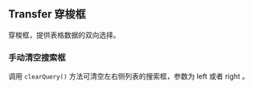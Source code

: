 <div class="demo-header">
<p class="overviewicon">
  <span class="wapi-ui-transfer"/>
</p>

## Transfer 穿梭框

<nova-uxlink widget-name="Transfer"></nova-uxlink>

穿梭框，提供表格数据的双向选择。
</div>

### 手动清空搜索框

调用 `clearQuery()` 方法可清空左右侧列表的搜索框，参数为 left 或者 right 。

<nova-demo-view link="transfer/manual-clear-query.vue"></nova-demo-view>

<br>
